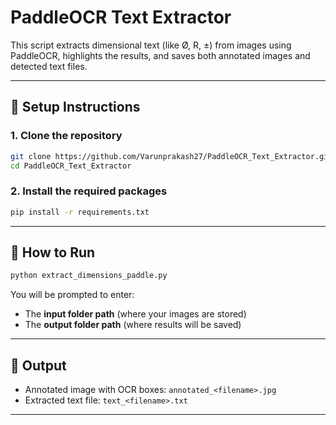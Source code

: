 # PaddleOCR Text Extractor

This script extracts dimensional text (like Ø, R, ±) from images using PaddleOCR, highlights the results, and saves both annotated images and detected text files.

---

## 🔧 Setup Instructions

### 1. Clone the repository

```bash
git clone https://github.com/Varunprakash27/PaddleOCR_Text_Extractor.git
cd PaddleOCR_Text_Extractor
```

### 2. Install the required packages

```bash
pip install -r requirements.txt
```

---

## 🚀 How to Run

```bash
python extract_dimensions_paddle.py
```

You will be prompted to enter:
- The **input folder path** (where your images are stored)
- The **output folder path** (where results will be saved)

---

## 📂 Output

- Annotated image with OCR boxes: `annotated_<filename>.jpg`
- Extracted text file: `text_<filename>.txt`

---
